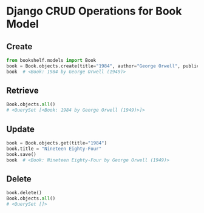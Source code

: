 # Django CRUD Operations for Book Model

## Create
```python
from bookshelf.models import Book
book = Book.objects.create(title="1984", author="George Orwell", publication_year=1949)
book  # <Book: 1984 by George Orwell (1949)>
```

## Retrieve
```python
Book.objects.all()
# <QuerySet [<Book: 1984 by George Orwell (1949)>]>
```

## Update
```python
book = Book.objects.get(title="1984")
book.title = "Nineteen Eighty-Four"
book.save()
book  # <Book: Nineteen Eighty-Four by George Orwell (1949)>
```

## Delete
```python
book.delete()
Book.objects.all()
# <QuerySet []>
```
